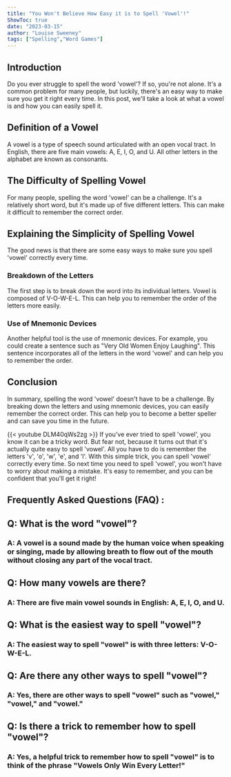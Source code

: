 ```yaml
---
title: "You Won't Believe How Easy it is to Spell 'Vowel'!"
ShowToc: true 
date: "2023-03-15"
author: "Louise Sweeney" 
tags: ["Spelling","Word Games"]
---
```

## Introduction
Do you ever struggle to spell the word 'vowel'? If so, you're not alone. It's a common problem for many people, but luckily, there's an easy way to make sure you get it right every time. In this post, we'll take a look at what a vowel is and how you can easily spell it.

## Definition of a Vowel
A vowel is a type of speech sound articulated with an open vocal tract. In English, there are five main vowels: A, E, I, O, and U. All other letters in the alphabet are known as consonants.

## The Difficulty of Spelling Vowel
For many people, spelling the word 'vowel' can be a challenge. It's a relatively short word, but it's made up of five different letters. This can make it difficult to remember the correct order.

## Explaining the Simplicity of Spelling Vowel
The good news is that there are some easy ways to make sure you spell 'vowel' correctly every time.

### Breakdown of the Letters
The first step is to break down the word into its individual letters. Vowel is composed of V-O-W-E-L. This can help you to remember the order of the letters more easily.

### Use of Mnemonic Devices
Another helpful tool is the use of mnemonic devices. For example, you could create a sentence such as "Very Old Women Enjoy Laughing". This sentence incorporates all of the letters in the word 'vowel' and can help you to remember the order.

## Conclusion
In summary, spelling the word 'vowel' doesn't have to be a challenge. By breaking down the letters and using mnemonic devices, you can easily remember the correct order. This can help you to become a better speller and can save you time in the future.

{{< youtube DLM40qWs2zg >}} 
If you've ever tried to spell 'vowel', you know it can be a tricky word. But fear not, because it turns out that it's actually quite easy to spell 'vowel'. All you have to do is remember the letters 'v', 'o', 'w', 'e', and 'l'. With this simple trick, you can spell 'vowel' correctly every time. So next time you need to spell 'vowel', you won't have to worry about making a mistake. It's easy to remember, and you can be confident that you'll get it right!

## Frequently Asked Questions (FAQ) :
<h2>Q: What is the word "vowel"?</h2>

<h3>A: A vowel is a sound made by the human voice when speaking or singing, made by allowing breath to flow out of the mouth without closing any part of the vocal tract.</h3>

<h2>Q: How many vowels are there?</h2>

<h3>A: There are five main vowel sounds in English: A, E, I, O, and U.</h3>

<h2>Q: What is the easiest way to spell "vowel"?</h2>

<h3>A: The easiest way to spell "vowel" is with three letters: V-O-W-E-L.</h3>

<h2>Q: Are there any other ways to spell "vowel"?</h2>

<h3>A: Yes, there are other ways to spell "vowel" such as "vowel," "vowel," and "vowel."</h3>

<h2>Q: Is there a trick to remember how to spell "vowel"?</h2>

<h3>A: Yes, a helpful trick to remember how to spell "vowel" is to think of the phrase "Vowels Only Win Every Letter!"</h3>





